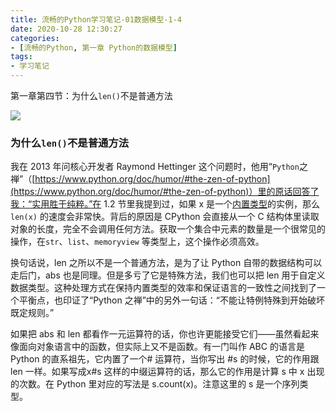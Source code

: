```yaml
---
title: 流畅的Python学习笔记-01数据模型-1-4
date: 2020-10-28 12:30:27
categories:
- [流畅的Python, 第一章 Python的数据模型]
tags: 
- 学习笔记
---
```


第一章第四节：为什么`len()`不是普通方法

![](https://gitee.com/wuwenlun/img-bed/raw/master/img/20201028144038.png)

<!-- more -->

### 为什么`len()`不是普通方法

我在 2013 年问核心开发者 Raymond Hettinger 这个问题时，他用“`Python`之禅”（[https://www.python.org/doc/humor/#the-zen-of-python](https://www.python.org/doc/humor/#the-zen-of-python)）里的原话回答了我：“实用胜于纯粹。”在 1.2 节里我提到过，如果 x 是一个[内置类型](https://docs.python.org/zh-cn/3/library/stdtypes.html)的实例，那么 `len(x)` 的速度会非常快。背后的原因是 CPython 会直接从一个 C 结构体里读取对象的长度，完全不会调用任何方法。获取一个集合中元素的数量是一个很常见的操作，在`str`、`list`、`memoryview` 等类型上，这个操作必须高效。

<!-- more -->

换句话说，len 之所以不是一个普通方法，是为了让 Python 自带的数据结构可以走后门，abs 也是同理。但是多亏了它是特殊方法，我们也可以把 len 用于自定义数据类型。这种处理方式在保持内置类型的效率和保证语言的一致性之间找到了一个平衡点，也印证了“Python 之禅”中的另外一句话：“不能让特例特殊到开始破坏既定规则。”

如果把 abs 和 len 都看作一元运算符的话，你也许更能接受它们——虽然看起来像面向对象语言中的函数，但实际上又不是函数。有一门叫作 ABC 的语言是 Python 的直系祖先，它内置了一个\# 运算符，当你写出 #s 的时候，它的作用跟 len 一样。如果写成x#s 这样的中缀运算符的话，那么它的作用是计算 s 中 x 出现的次数。在 Python 里对应的写法是 s.count(x)。注意这里的 s 是一个序列类型。